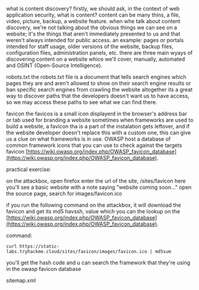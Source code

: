 what is content discovery?
firstly, we should ask, in the context of web application security, what is content? content can be many thins, a file, video, picture, backup, a website feature.
when whe talk about content discovery, we're not talking about the obvious things we can see on a website; it's the things that aren't immediately presented to us and that weren't always intended for public access.
an example: pages or portals intended for staff usage, older versions of the website, backup files, configuration files, administration panels, etc.
there are three main wyays of discovering content on a website whice we'll cover, manually, automated and OSINT (Open-Source Intelligence).

robots.txt
the robots.txt file is a document that tells search engines which pages they are and aren't allowed to show on their search engine results or ban specific search engines from crawling the website altogether
its a great way to discover paths that the developers doesn't want us to have access, so we may access these paths to see what we can find there.

favicon
the favicos is a small icon displayerd in the browser's address bar or tab used for branding a website
sometimes when frameworks are used to build a website, a favicon tha is a part of the instalation gets leftover, and if the website developer doesn't replace this with a custom one, this can give us a clue on what frameworks is in use. OWASP host a database of common framework icons that you can use to check against the targets favicon [https://wiki.owasp.org/index.php/OWASP_favicon_database](https://wiki.owasp.org/index.php/OWASP_favicon_database).

practical exercise:

on the attackbox, open firefox enter the url of the site, /sites/favicon here you'll see a basic website with a note saying "website coming soon..."
open the source page, search for images/favicon.ico

if you run the following command on the attackbox, it will download the favicon and get its md5 havssh, value which you can the lookup on the [https://wiki.owasp.org/index.php/OWASP_favicon_database](https://wiki.owasp.org/index.php/OWASP_favicon_database).

command:
```shell-session
curl https://static-labs.tryhackme.cloud/sites/favicon/images/favicon.ico | md5sum
```
you'll get the hash code and u can search the framework that they're using in the owasp favicon database


sitemap.xml